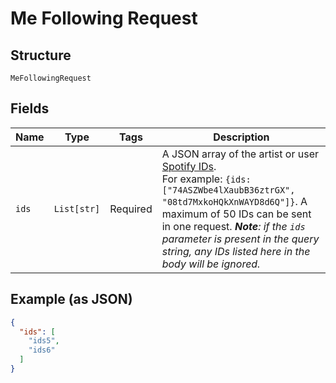 
# Me Following Request

## Structure

`MeFollowingRequest`

## Fields

| Name | Type | Tags | Description |
|  --- | --- | --- | --- |
| `ids` | `List[str]` | Required | A JSON array of the artist or user [Spotify IDs](/documentation/web-api/concepts/spotify-uris-ids).<br>For example: `{ids:["74ASZWbe4lXaubB36ztrGX", "08td7MxkoHQkXnWAYD8d6Q"]}`. A maximum of 50 IDs can be sent in one request. _**Note**: if the `ids` parameter is present in the query string, any IDs listed here in the body will be ignored._ |

## Example (as JSON)

```json
{
  "ids": [
    "ids5",
    "ids6"
  ]
}
```

